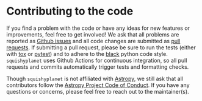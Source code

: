 # Contributing to the code

If you find a problem with the code or have any ideas for new features or improvements, feel free to get involved! We ask that all problems are reported as [Github issues](https://github.com/ben-cassese/squishyplanet/issues) and all code changes are submitted as [pull requests](https://github.com/ben-cassese/squishyplanet/pulls). If submitting a pull request, please be sure to run the tests (either with [tox](https://tox.wiki/en/latest/) or [pytest](https://docs.pytest.org/en/8.1.x/)) and to adhere to the [black](https://black.readthedocs.io/en/stable/) python code style. ``squishyplanet`` uses Github Actions for continuous integration, so all pull requests and commits automatically trigger tests and formatting checks.

Though ``squishyplanet`` is not affiliated with [Astropy](http://www.astropy.org/), we still ask that all contributors follow the [Astropy Project Code of Conduct](http://www.astropy.org/code_of_conduct.html). If you have any questions or concerns, please feel free to reach out to the maintainer(s).